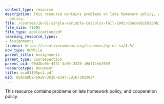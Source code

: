 ```yaml
---
content_type: resource
description: This resource contains problems on late homework policy, and cooperation
  policy.
file: /courses/18-01-single-variable-calculus-fall-2005/80aca9b269200b28e3a7501873e83934_ocw01f05ps1.pdf
file_size: 71695
file_type: application/pdf
learning_resource_types:
- Assignments
license: https://creativecommons.org/licenses/by-nc-sa/4.0/
ocw_type: OCWFile
parent_title: Assignments
parent_type: CourseSection
parent_uid: 99d3bc66-4471-4c96-2420-a9df1feb4959
resourcetype: Document
title: ocw01f05ps1.pdf
uid: 80aca9b2-6920-0b28-e3a7-501873e83934
---
```

This resource contains problems on late homework policy, and cooperation policy.